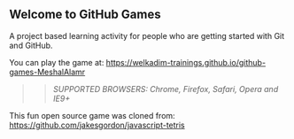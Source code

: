 ## Welcome to GitHub Games

A project based learning activity for people who are getting started with Git and GitHub.

You can play the game at: https://welkadim-trainings.github.io/github-games-MeshalAlamr

> > _*SUPPORTED BROWSERS*: Chrome, Firefox, Safari, Opera and IE9+_

This fun open source game was cloned from: https://github.com/jakesgordon/javascript-tetris
